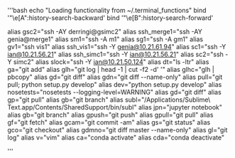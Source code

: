 '''bash
echo "Loading functionality from ~/.terminal_functions"
bind '"\e[A":history-search-backward'
bind '"\e[B":history-search-forward'

alias gsc2="ssh -AY derringi@gsimc2"
alias ssh_merge1="ssh -AY genia@merge1"
alias sm1="ssh -A m1"
alias sg1="ssh -A gm1"
alias gv1="ssh vis1"
alias ssh_vis1="ssh -Y genia@10.21.61.94"
alias sc1="ssh -Y ian@10.21.56.21"
alias ssh_simc1="ssh -Y ian@10.21.56.21"
alias sc2="ssh -Y simc2"
alias slock="ssh -Y ian@10.21.50.124"
alias dt="ls -ltr"
alias ga="git add"
alias glh="git log | head -1 | cut -f2 -d' '"
alias glhc="glh | pbcopy"
alias gd="git diff"
alias gdn="git diff --name-only"
alias pull="git pull; python setup.py develop"
alias dev="python setup.py develop"
alias nosetests="nosetests --logging-level=WARNING"
alias gd="git diff"
alias gp="git pull"
alias gb="git branch"
alias subl="/Applications/Sublime\ Text.app/Contents/SharedSupport/bin/subl"
alias jpn="jupyter notebook"
alias gb="git branch"
alias gpush="git push"
alias gpull="git pull"
alias gf="git fetch"
alias gcam="git commit -am"
alias gs="git status"
alias gco="git checkout"
alias gdmno="git diff master --name-only"
alias gl="git log"
alias v="vim"
alias ca="conda activate"
alias cda="conda deactivate"

'''
